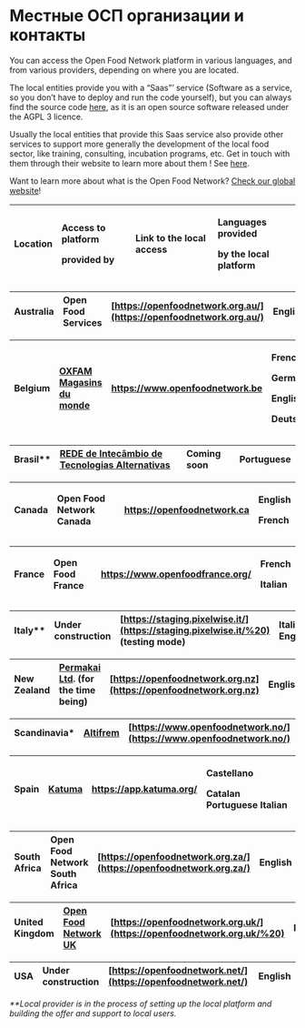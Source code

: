 # Местные ОСП организации и контакты

You can access the Open Food Network platform in various languages, and from various providers, depending on where you are located.

The local entities provide you with a “Saas”’ service \(Software as a service, so you don’t have to deploy and run the code yourself\), but you can always find the source code [here](https://github.com/openfoodfoundation/openfoodnetwork#boards?repos=6257856), as it is an open source software released under the AGPL 3 licence.

Usually the local entities that provide this Saas service also provide other services to support more generally the development of the local food sector, like training, consulting, incubation programs, etc. Get in touch with them through their website to learn more about them ! See [here](https://www.openfoodnetwork.org/find-your-local-open-food-network/).

Want to learn more about what is the Open Food Network? [Check our global website](https://www.openfoodnetwork.org/)!

<table>
  <thead>
    <tr>
      <th style="text-align:left">Location</th>
      <th style="text-align:left">
        <p>Access to platform</p>
        <p>provided by</p>
      </th>
      <th style="text-align:left">Link to the local access</th>
      <th style="text-align:left">
        <p>Languages provided</p>
        <p>by the local platform</p>
      </th>
    </tr>
  </thead>
  <tbody></tbody>
</table>

| Australia | Open Food Services | [https://openfoodnetwork.org.au/](https://openfoodnetwork.org.au/) | English |
| :--- | :--- | :--- | :--- |


<table>
  <thead>
    <tr>
      <th style="text-align:left">Belgium</th>
      <th style="text-align:left"><a href="https://www.oxfammagasinsdumonde.be/acheter-equitable/open-food-network-belgium/#.XYoOOvfgo5k">OXFAM Magasins du monde</a>
      </th>
      <th style="text-align:left"><a href="https://www.openfoodnetwork.be">https://www.openfoodnetwork.be</a>
      </th>
      <th style="text-align:left">
        <p>French</p>
        <p>German</p>
        <p>English</p>
        <p>Deutsch</p>
      </th>
    </tr>
  </thead>
  <tbody></tbody>
</table>

| Brasil\*\* | [REDE de Intecâmbio de Tecnologias Alternativas](http://redemg.org.br/) | Coming soon | Portuguese |
| :--- | :--- | :--- | :--- |


<table>
  <thead>
    <tr>
      <th style="text-align:left">Canada</th>
      <th style="text-align:left">Open Food Network Canada</th>
      <th style="text-align:left"><a href="https://openfoodnetwork.ca ">https://openfoodnetwork.ca</a>
      </th>
      <th style="text-align:left">
        <p>English</p>
        <p>French</p>
      </th>
    </tr>
  </thead>
  <tbody></tbody>
</table>

<table>
  <thead>
    <tr>
      <th style="text-align:left">France</th>
      <th style="text-align:left">Open Food France</th>
      <th style="text-align:left"><a href="https://www.openfoodfrance.org/">https://www.openfoodfrance.org/</a>
      </th>
      <th style="text-align:left">
        <p>French</p>
        <p>Italian</p>
      </th>
    </tr>
  </thead>
  <tbody></tbody>
</table>

| Italy\*\* | Under construction | [https://staging.pixelwise.it/](https://staging.pixelwise.it/%20) \(testing mode\) | Italian English |
| :--- | :--- | :--- | :--- |


| New Zealand | [Permakai Ltd](https://permakai.nz). \(for the time being\) | [https://openfoodnetwork.org.nz](https://openfoodnetwork.org.nz) | English |
| :--- | :--- | :--- | :--- |


| Scandinavia\* | [Altifrem](https://altifrem.wordpress.com/) | [https://www.openfoodnetwork.no/](https://www.openfoodnetwork.no/) | Norwegian Swedish |
| :--- | :--- | :--- | :--- |


<table>
  <thead>
    <tr>
      <th style="text-align:left">Spain</th>
      <th style="text-align:left"><a href="http://katuma.org/">Katuma</a>
      </th>
      <th style="text-align:left"><a href="https://app.katuma.org/ ">https://app.katuma.org/</a>
      </th>
      <th style="text-align:left">
        <p>Castellano</p>
        <p>Catalan Portuguese Italian</p>
      </th>
    </tr>
  </thead>
  <tbody></tbody>
</table>

| South Africa | Open Food Network South Africa | [https://openfoodnetwork.org.za/](https://openfoodnetwork.org.za/) | English |
| :--- | :--- | :--- | :--- |


| United Kingdom | [Open Food Network UK](https://about.openfoodnetwork.org.uk/) | [https://openfoodnetwork.org.uk/](https://openfoodnetwork.org.uk/%20) | English |
| :--- | :--- | :--- | :--- |


| USA | Under construction | [https://openfoodnetwork.net/](https://openfoodnetwork.net/) | English |
| :--- | :--- | :--- | :--- |


_\*\*Local provider is in the process of setting up the local platform and building the offer and support to local users._

